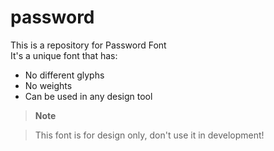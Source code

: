 # password
This is a repository for Password Font<br/>
It's a unique font that has:
- No different glyphs
- No weights
- Can be used in any design tool


> **Note**

> This font is for design only, don't use it in development!